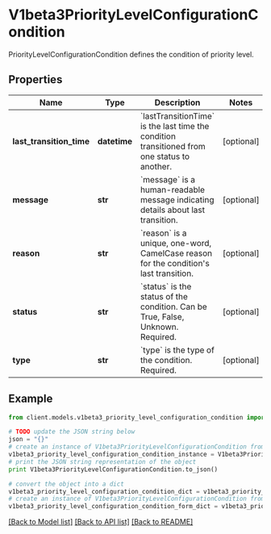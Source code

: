 # V1beta3PriorityLevelConfigurationCondition

PriorityLevelConfigurationCondition defines the condition of priority level.

## Properties
Name | Type | Description | Notes
------------ | ------------- | ------------- | -------------
**last_transition_time** | **datetime** | &#x60;lastTransitionTime&#x60; is the last time the condition transitioned from one status to another. | [optional] 
**message** | **str** | &#x60;message&#x60; is a human-readable message indicating details about last transition. | [optional] 
**reason** | **str** | &#x60;reason&#x60; is a unique, one-word, CamelCase reason for the condition&#39;s last transition. | [optional] 
**status** | **str** | &#x60;status&#x60; is the status of the condition. Can be True, False, Unknown. Required. | [optional] 
**type** | **str** | &#x60;type&#x60; is the type of the condition. Required. | [optional] 

## Example

```python
from client.models.v1beta3_priority_level_configuration_condition import V1beta3PriorityLevelConfigurationCondition

# TODO update the JSON string below
json = "{}"
# create an instance of V1beta3PriorityLevelConfigurationCondition from a JSON string
v1beta3_priority_level_configuration_condition_instance = V1beta3PriorityLevelConfigurationCondition.from_json(json)
# print the JSON string representation of the object
print V1beta3PriorityLevelConfigurationCondition.to_json()

# convert the object into a dict
v1beta3_priority_level_configuration_condition_dict = v1beta3_priority_level_configuration_condition_instance.to_dict()
# create an instance of V1beta3PriorityLevelConfigurationCondition from a dict
v1beta3_priority_level_configuration_condition_form_dict = v1beta3_priority_level_configuration_condition.from_dict(v1beta3_priority_level_configuration_condition_dict)
```
[[Back to Model list]](../README.md#documentation-for-models) [[Back to API list]](../README.md#documentation-for-api-endpoints) [[Back to README]](../README.md)


